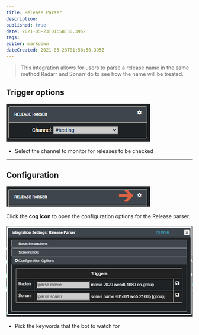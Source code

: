 ```yaml
---
title: Release Parser
description: 
published: true
date: 2021-05-23T01:58:50.395Z
tags: 
editor: markdown
dateCreated: 2021-05-23T01:58:50.395Z
---
```


> This integration allows for users to parse a release name in the same method Radarr and Sonarr do to see how the name will be treated.

## Trigger options

![trigger-channels.png](/releaseparser/trigger-channels.png)

- Select the channel to monitor for releases to be checked

---

## Configuration

![open-configuration.png](/releaseparser/open-configuration.png)

Click the **cog icon** to open the configuration options for the Release parser.

![configuration.png](/releaseparser/configuration.png)

- Pick the keywords that the bot to watch for
